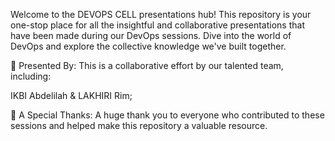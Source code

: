 Welcome to the DEVOPS CELL presentations hub! This repository is your one-stop place for all the insightful and collaborative presentations that have been made during our DevOps sessions. Dive into the world of DevOps and explore the collective knowledge we've built together.

🌟 Presented By:
This is a collaborative effort by our talented team, including:

IKBI Abdelilah & LAKHIRI Rim;


🙏 A Special Thanks:
A huge thank you to everyone who contributed to these sessions and helped make this repository a valuable resource. 




